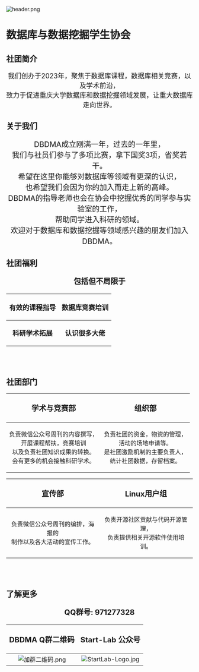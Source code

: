 ![header.png](https://s2.loli.net/2024/09/25/kaqDUfRSFJigYCO.png)

# 数据库与数据挖掘学生协会



## 社团简介

<center><p style="font-size:18px;">我们创办于2023年，聚焦于数据库课程，数据库相关竞赛，以及学术前沿，<br>致力于促进重庆大学数据库和数据挖掘领域发展，让重大数据库走向世界。</center>



## 关于我们

<center><p style="font-size:20px;">DBDMA成立刚满一年，过去的一年里，<br>我们与社员们参与了多项比赛，拿下国奖3项，省奖若干。<br>希望在这里你能够对数据库等领域有更深的认识，<br>也希望我们会因为你的加入而走上新的高峰。<br>DBDMA的指导老师也会在协会中挖掘优秀的同学参与实验室的工作，<br>帮助同学进入科研的领域。<br>欢迎对于数据库和数据挖掘等领域感兴趣的朋友们加入DBDMA。</center>



## 社团福利

<center><b><p style="font-size:20px;">包括但不局限于</b></center>

|  <p style="font-size:18px;">有效的课程指导  |  <p style="font-size:18px;">数据库竞赛培训  |
| :-----------------------------------------: | :-----------------------------------------: |
| <p style="font-size:18px;">**科研学术拓展** | **<p style="font-size:18px;">认识很多大佬** |



<br>

<br>

## 社团部门

|         <p style="font-size:20px;">学术与竞赛部</p>          |            <p style="font-size:20px;">组织部</p>             |
| :----------------------------------------------------------: | :----------------------------------------------------------: |
| <p style="font-size:16px;">负责微信公众号周刊的内容撰写，<br>开展课程帮扶，竞赛培训<br/>以及负责社团知识成果的转换。<br>会有更多的机会接触科研学术。</p> | <p style="font-size:16px;">负责社团的资金，物资的管理，<br />活动的场地申请等。<br />是社团激励机制的主要负责人，<br />统计社团数据，存留档案。</p> |



|            <p style="font-size:20px;">宣传部</p>             |          <p style="font-size:20px;">Linux用户组</p>          |
| :----------------------------------------------------------: | :----------------------------------------------------------: |
| <p style="font-size:16px;">负责微信公众号周刊的编排，海报的<br/>制作以及各大活动的宣传工作。</p> | <p style="font-size:16px;">负责开源社区贡献与代码开源管理，<br/>负责提供相关开源软件使用培训。</p> |

<br>

<br>

## 了解更多

<center><b><p style="font-size:20px;">QQ群号: 971277328</b></center>

|        <p style="font-size:20px;">DBDMA Q群二维码</p>        |       <p style="font-size:20px;">Start-Lab 公众号</p>        |
| :----------------------------------------------------------: | :----------------------------------------------------------: |
| ![加群二维码.png](https://s2.loli.net/2024/09/25/TiCJNqO2ar3p1Bn.png) | ![StartLab-Logo.jpg](https://s2.loli.net/2024/09/25/asQMkbwjPDhoyZV.jpg) |

